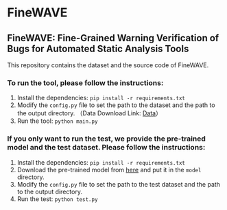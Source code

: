 # FineWAVE
## FineWAVE: Fine-Grained Warning Verification of Bugs for Automated Static Analysis Tools

This repository contains the dataset and the source code of FineWAVE.

### To run the tool, please follow the instructions:
1. Install the dependencies: `pip install -r requirements.txt`
2. Modify the `config.py` file to set the path to the dataset and the path to the output directory.
 （Data Download Link: [Data](https://drive.google.com/file/d/1BOzSatw2BouVfYroo9LQXXf1VCaY7G-f/view?usp=sharing)）
3. Run the tool: `python main.py`

### If you only want to run the test, we provide the pre-trained model and the test dataset. Please follow the instructions:
1. Install the dependencies: `pip install -r requirements.txt`
2. Download the pre-trained model from [here](https://drive.google.com/file/d/1BezwMMt7JIzAghUg2oFU6VCK7P1ocXfx/view?usp=sharing) and put it in the `model` directory.
3. Modify the `config.py` file to set the path to the test dataset and the path to the output directory.
4. Run the test: `python test.py`


